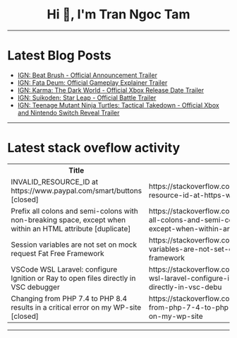 <h1 align="center">Hi 👋, I'm Tran Ngoc Tam</h1>

---

# Latest Blog Posts 
<!-- BLOG-POST-LIST:START -->
- [IGN: Beat Brush - Official Announcement Trailer](https://dev.to/gg_news/ign-beat-brush-official-announcement-trailer-4h5c)
- [IGN: Fata Deum: Official Gameplay Explainer Trailer](https://dev.to/gg_news/ign-fata-deum-official-gameplay-explainer-trailer-1bjk)
- [IGN: Karma: The Dark World - Official Xbox Release Date Trailer](https://dev.to/gg_news/ign-karma-the-dark-world-official-xbox-release-date-trailer-4eea)
- [IGN: Suikoden: Star Leap - Official Battle Trailer](https://dev.to/gg_news/ign-suikoden-star-leap-official-battle-trailer-4bi3)
- [IGN: Teenage Mutant Ninja Turtles: Tactical Takedown - Official Xbox and Nintendo Switch Reveal Trailer](https://dev.to/gg_news/ign-teenage-mutant-ninja-turtles-tactical-takedown-official-xbox-and-nintendo-switch-reveal-4bme)
<!-- BLOG-POST-LIST:END -->

---

# Latest stack oveflow activity
<table>
  <tr><th>Title</th><th>Link</th></tr>
  <!-- STACKOVERFLOW:START --><tr><td>INVALID_RESOURCE_ID at https://www.paypal.com/smart/buttons [closed]</td><td>https://stackoverflow.com/questions/79726135/invalid-resource-id-at-https-www-paypal-com-smart-buttons</td></tr><tr><td>Prefix all colons and semi-colons with non-breaking space, except when within an HTML attribute [duplicate]</td><td>https://stackoverflow.com/questions/79725813/prefix-all-colons-and-semi-colons-with-non-breaking-space-except-when-within-an</td></tr><tr><td>Session variables are not set on mock request Fat Free Framework</td><td>https://stackoverflow.com/questions/79725740/session-variables-are-not-set-on-mock-request-fat-free-framework</td></tr><tr><td>VSCode WSL Laravel: configure Ignition or Ray to open files directly in VSC debugger</td><td>https://stackoverflow.com/questions/79725403/vscode-wsl-laravel-configure-ignition-or-ray-to-open-files-directly-in-vsc-debu</td></tr><tr><td>Changing from PHP 7.4 to PHP 8.4 results in a critical error on my WP-site [closed]</td><td>https://stackoverflow.com/questions/79724997/changing-from-php-7-4-to-php-8-4-results-in-a-critical-error-on-my-wp-site</td></tr><!-- STACKOVERFLOW:END -->
</table>

---


